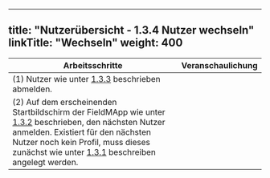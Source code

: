 
---
title: "Nutzerübersicht - 1.3.4 Nutzer wechseln"
linkTitle: "Wechseln"
weight: 400
---

| Arbeitsschritte | Veranschaulichung |
| ------ | :-----: |
| (1) Nutzer wie unter [1.3.3](1.3.3%20Nutzer%20abmelden) beschrieben abmelden. |  |
| (2) Auf dem erscheinenden Startbildschirm der FieldMApp wie unter [1.3.2](1.3.2%20Nutzer%20Anmelden) beschrieben, den nächsten Nutzer anmelden. Existiert für den nächsten Nutzer noch kein Profil, muss dieses zunächst wie unter [1.3.1](1.3.1%20Neues%20Profil%20anlegen) beschreiben angelegt werden. |  |